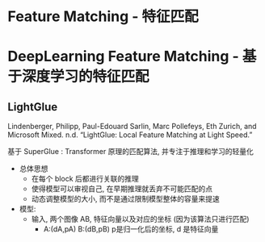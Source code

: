 # Feature Matching - 特征匹配





# DeepLearning Feature Matching - 基于深度学习的特征匹配



## LightGlue

Lindenberger, Philipp, Paul-Edouard Sarlin, Marc Pollefeys, Eth Zurich, and Microsoft Mixed. n.d. “LightGlue: Local Feature Matching at Light Speed.”


基于 SuperGlue : Transformer 原理的匹配算法, 并专注于推理和学习的轻量化
* 总体思想
  * 在每个 block 后都进行关联的推理
  * 使得模型可以审视自己, 在早期推理就丢弃不可能匹配的点
  * 动态调整模型的大小, 而不是通过限制模型整体的容量来提速
* 模型:
  * 输入, 两个图像 AB, 特征向量以及对应的坐标 (因为该算法只进行匹配)
    * A:(dA,pA) B:(dB,pB)   p是归一化后的坐标, d 是特征向量

